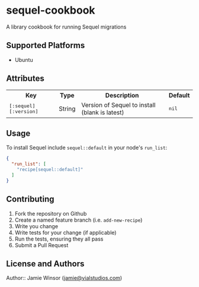 # sequel-cookbook

A library cookbook for running Sequel migrations

## Supported Platforms

* Ubuntu

## Attributes

<table>
  <tr>
    <th>Key</th>
    <th>Type</th>
    <th>Description</th>
    <th>Default</th>
  </tr>
  <tr>
    <td><tt>[:sequel][:version]</tt></td>
    <td>String</td>
    <td>Version of Sequel to install (blank is latest)</td>
    <td><tt>nil</tt></td>
  </tr>
</table>

## Usage

To install Sequel include `sequel::default` in your node's `run_list`:

```json
{
  "run_list": [
    "recipe[sequel::default]"
  ]
}
```

## Contributing

1. Fork the repository on Github
2. Create a named feature branch (i.e. `add-new-recipe`)
3. Write you change
4. Write tests for your change (if applicable)
5. Run the tests, ensuring they all pass
6. Submit a Pull Request

## License and Authors

Author:: Jamie Winsor (<jamie@vialstudios.com>)
